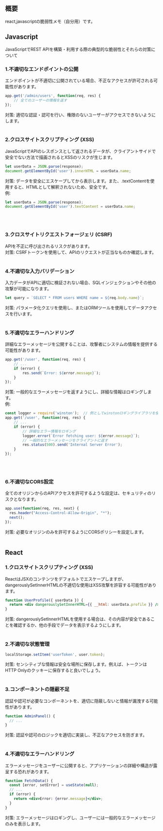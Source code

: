 ## 概要
react,javascriptの脆弱性メモ（自分用）です。<br>

## Javascript
JavaScriptでREST APIを構築・利用する際の典型的な脆弱性とそれらの対策について<br>
### 1.不適切なエンドポイントの公開
エンドポイントが不適切に公開されている場合、不正なアクセスが許可される可能性があります。
```js
app.get('/admin/users', function(req, res) {
    // 全てのユーザーの情報を返す
});
```
対策: 適切な認証・認可を行い、権限のないユーザーがアクセスできないようにします。<br><br>

### 2.クロスサイトスクリプティング (XSS)
JavaScriptでAPIのレスポンスとして返されるデータが、クライアントサイドで安全でない方法で描画されるとXSSのリスクが生じます。
```js
let userData = JSON.parse(response);
document.getElementById('user').innerHTML = userData.name;
```
対策: データを安全にエスケープしてから表示します。また、.textContentを使用すると、HTMLとして解釈されないため、安全です。<br>
例:
```js
let userData = JSON.parse(response);
document.getElementById('user').textContent = userData.name;
```
<br><br>

### 3.クロスサイトリクエストフォージェリ (CSRF)
APIを不正に呼び出されるリスクがあります。<br>
対策: CSRFトークンを使用して、APIのリクエストが正当なものか確認します。<br><br>

### 4.不適切な入力バリデーション
入力データがAPIに適切に検証されない場合、SQLインジェクションやその他の攻撃が可能になります。
```js
let query = `SELECT * FROM users WHERE name = ${req.body.name}`;
```
対策: パラメータ化クエリを使用し、またはORMツールを使用してデータアクセスを行います。<br><br>

### 5.不適切なエラーハンドリング
詳細なエラーメッセージを公開することは、攻撃者にシステムの情報を提供する可能性があります。
```js
app.get('/user', function(req, res) {
    // ...
    if (error) {
        res.send(`Error: ${error.message}`);
    }
});
```
対策: 一般的なエラーメッセージを返すようにし、詳細な情報はロギングします。<br>
例:
```js
const logger = require('winston');  // 例としてwinstonロギングライブラリを使用
app.get('/user', function(req, res) {
    // ...
    if (error) {
        // 詳細なエラー情報をロギング
        logger.error(`Error fetching user: ${error.message}`);
        // 一般的なエラーメッセージをクライアントに返す
        res.status(500).send('Internal Server Error');
    }
});
```
<br><br>

### 6.不適切なCORS設定
全てのオリジンからのAPIアクセスを許可するような設定は、セキュリティのリスクとなります。
```js
app.use(function(req, res, next) {
  res.header("Access-Control-Allow-Origin", "*");
  next();
});
```
対策: 必要なオリジンのみを許可するようにCORSポリシーを設定します。<br><br>

## React
### 1.クロスサイトスクリプティング (XSS)
ReactはJSXのコンテンツをデフォルトでエスケープしますが、dangerouslySetInnerHTMLの不適切な使用はXSS攻撃を許容する可能性があります。
```jsx
function UserProfile({ userData }) {
  return <div dangerouslySetInnerHTML={{ __html: userData.profile }} />;
}
```
対策: dangerouslySetInnerHTMLを使用する場合は、その内容が安全であることを確認するか、他の手段でデータを表示するようにします。<br><br>

### 2.不適切な状態管理
```jsx
localStorage.setItem('userToken', user.token);
```
対策: センシティブな情報は安全な場所に保存します。例えば、トークンはHTTP Onlyのクッキーに保存すると良いでしょう。<br><br>

### 3.コンポーネントの隠蔽不足
認証や認可が必要なコンポーネントを、適切に隠蔽しないと情報が漏洩する可能性があります。
```jsx
function AdminPanel() {
  // ...
}
```
対策: 認証や認可のロジックを適切に実装し、不正なアクセスを防ぎます。<br><br>

### 4.不適切なエラーハンドリング
エラーメッセージをユーザーに公開すると、アプリケーションの詳細や構造が露呈する恐れがあります。
```jsx
function FetchData() {
  const [error, setError] = useState(null);
  // ...
  if (error) {
    return <div>Error: {error.message}</div>;
  }
}
```
対策: エラーメッセージはロギングし、ユーザーには一般的なエラーメッセージのみを表示します。<br><br>
